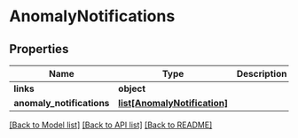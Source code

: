 # AnomalyNotifications

## Properties
Name | Type | Description | Notes
------------ | ------------- | ------------- | -------------
**links** | **object** |  | [optional] 
**anomaly_notifications** | [**list[AnomalyNotification]**](AnomalyNotification.md) |  | [optional] 

[[Back to Model list]](../README.md#documentation-for-models) [[Back to API list]](../README.md#documentation-for-api-endpoints) [[Back to README]](../README.md)


